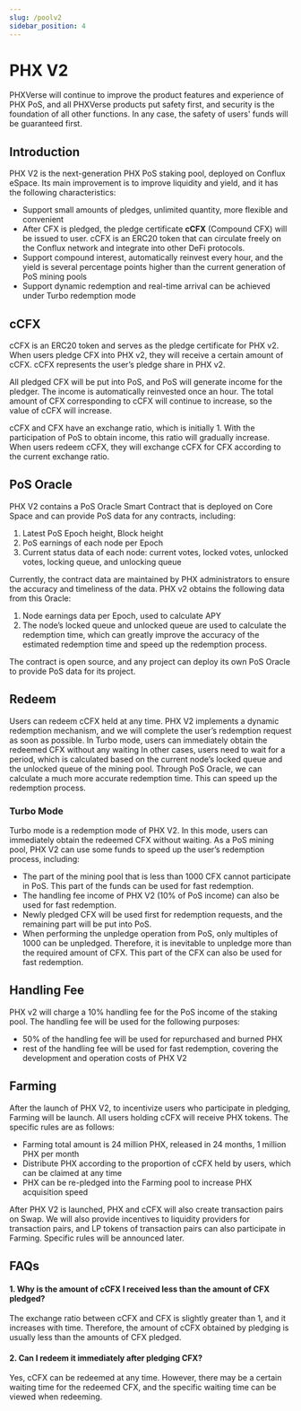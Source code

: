 ```yaml
---
slug: /poolv2
sidebar_position: 4
---
```


# PHX V2

PHXVerse will continue to improve the product features and experience of PHX PoS, and all PHXVerse products put safety first, and security is the foundation of all other functions. In any case, the safety of users' funds will be guaranteed first.

## Introduction

PHX V2 is the next-generation PHX PoS staking pool, deployed on Conflux eSpace. Its main improvement is to improve liquidity and yield, and it has the following characteristics:

* Support small amounts of pledges, unlimited quantity, more flexible and convenient
* After CFX is pledged, the pledge certificate **cCFX** (Compound CFX) will be issued to user. cCFX is an ERC20 token that can circulate freely on the Conflux network and integrate into other DeFi protocols.
* Support compound interest, automatically reinvest every hour, and the yield is several percentage points higher than the current generation of PoS mining pools
* Support dynamic redemption and real-time arrival can be achieved under Turbo redemption mode

## cCFX

cCFX is an ERC20 token and serves as the pledge certificate for PHX v2. When users pledge CFX into PHX v2, they will receive a certain amount of cCFX. cCFX represents the user’s pledge share in PHX v2.

All pledged CFX will be put into PoS, and PoS will generate income for the pledger. The income is automatically reinvested once an hour. The total amount of CFX corresponding to cCFX will continue to increase, so the value of cCFX will increase.

cCFX and CFX have an exchange ratio, which is initially 1. With the participation of PoS to obtain income, this ratio will gradually increase. When users redeem cCFX, they will exchange cCFX for CFX according to the current exchange ratio.

## PoS Oracle

PHX V2 contains a PoS Oracle Smart Contract that is deployed on Core Space and can provide PoS data for any contracts, including:

1. Latest PoS Epoch height, Block height
2. PoS earnings of each node per Epoch
3. Current status data of each node: current votes, locked votes, unlocked votes, locking queue, and unlocking queue

Currently, the contract data are maintained by PHX administrators to ensure the accuracy and timeliness of the data. PHX v2 obtains the following data from this Oracle:

1. Node earnings data per Epoch, used to calculate APY
2. The node’s locked queue and unlocked queue are used to calculate the redemption time, which can greatly improve the accuracy of the estimated redemption time and speed up the redemption process.

The contract is open source, and any project can deploy its own PoS Oracle to provide PoS data for its project.

## Redeem

Users can redeem cCFX held at any time. PHX V2 implements a dynamic redemption mechanism, and we will complete the user’s redemption request as soon as possible. In Turbo mode, users can immediately obtain the redeemed CFX without any waiting
In other cases, users need to wait for a period, which is calculated based on the current node’s locked queue and the unlocked queue of the mining pool. Through PoS Oracle, we can calculate a much more accurate redemption time. This can speed up the redemption process.

### Turbo Mode

Turbo mode is a redemption mode of PHX V2. In this mode, users can immediately obtain the redeemed CFX without waiting. As a PoS mining pool, PHX V2 can use some funds to speed up the user’s redemption process, including:

* The part of the mining pool that is less than 1000 CFX cannot participate in PoS. This part of the funds can be used for fast redemption.
* The handling fee income of PHX V2 (10% of PoS income) can also be used for fast redemption.
* Newly pledged CFX will be used first for redemption requests, and the remaining part will be put into PoS.
* When performing the unpledge operation from PoS, only multiples of 1000 can be unpledged. Therefore, it is inevitable to unpledge more than the required amount of CFX. This part of the CFX can also be used for fast redemption.

## Handling Fee

PHX v2 will charge a 10% handling fee for the PoS income of the staking pool. The handling fee will be used for the following purposes:

* 50% of the handling fee will be used for repurchased and burned PHX
* rest of the handling fee will be used for fast redemption, covering the development and operation costs of PHX V2

## Farming

After the launch of PHX V2, to incentivize users who participate in pledging, Farming will be launch. All users holding cCFX will receive PHX tokens. The specific rules are as follows:

* Farming total amount is 24 million PHX, released in 24 months, 1 million PHX per month
* Distribute PHX according to the proportion of cCFX held by users, which can be claimed at any time
* PHX can be re-pledged into the Farming pool to increase PHX acquisition speed

After PHX V2 is launched, PHX and cCFX will also create transaction pairs on Swap. We will also provide incentives to liquidity providers for transaction pairs, and LP tokens of transaction pairs can also participate in Farming. Specific rules will be announced later.

## FAQs

#### 1. Why is the amount of cCFX I received less than the amount of CFX pledged?

The exchange ratio between cCFX and CFX is slightly greater than 1, and it increases with time. Therefore, the amount of cCFX obtained by pledging is usually less than the amounts of CFX pledged.

#### 2. Can I redeem it immediately after pledging CFX?

Yes, cCFX can be redeemed at any time. However, there may be a certain waiting time for the redeemed CFX, and the specific waiting time can be viewed when redeeming.